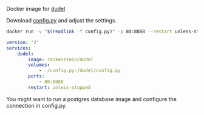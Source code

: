 Docker image for [dudel](https://github.com/opatut/dudel)

Download [config.py](https://raw.githubusercontent.com/opatut/dudel/master/config.py.example) and adjust the settings.

```bash
docker run -v "$(readlink -f config.py)" -p 80:8888 --restart unless-stopped rankenstein/dudel
```

```yaml
version: '2'
services:
    dudel:
        image: rankenstein/dudel
        volumes:
            - ./config.py:/dudel/config.py
        ports:
            - 80:8888
        restart: unless-stopped
```

You might want to run a postgres database image and configure the connection in config.py.
